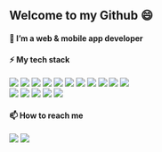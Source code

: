<h2> Welcome to my Github 😄 </h2>

<h4> 🌱 I’m a web & mobile app developer</h4>

<h4> ⚡ My tech stack </h4>

![](https://img.shields.io/badge/-ReactJS-22577a?style-for-the-badge&logo=react&logoColor=ffffff)
![](https://img.shields.io/badge/-ReactNative-38a3a5?style-for-the-badge&logo=react&logoColor=ffffff)
![](https://img.shields.io/badge/-Next.js-FF6681?style-for-the-badge&logo=Next.js&logoColor=ffffff)
![](https://img.shields.io/badge/-Tailwind-B5A0D6?style-for-the-badge&logo=tailwindcss&logoColor=ffffff)
![](https://img.shields.io/badge/-TypeScript-57cc99?style-for-the-badge&logo=typescript&logoColor=ffffff)
![](https://img.shields.io/badge/-JavaScript-yellow?style-for-the-badge&logo=javascript&logoColor=ffffff)
![](https://img.shields.io/badge/-Jquery-DE988A?style-for-the-badge&logo=jquery&logoColor=ffffff)
![](https://img.shields.io/badge/-Stytch-90a955?style-for-the-badge&logo=v&logoColor=ffffff)
![](https://img.shields.io/badge/-HTML5-C4515B?style-for-the-badge&logo=html5&logoColor=ffffff)
![](https://img.shields.io/badge/-CSS3-51A8E6?style-for-the-badge&logo=css3&logoColor=ffffff)
![](https://img.shields.io/badge/-SASS-FF6681?style-for-the-badge&logo=sass&logoColor=ffffff)
<br />
![](https://img.shields.io/badge/-Bootstrap-4A4453?style-for-the-badge&logo=bootstrap&logoColor=ffffff)
![](https://img.shields.io/badge/-Node.js-90a955?style-for-the-badge&logo=node.js&logoColor=ffffff)
![](https://img.shields.io/badge/-MongoDB-53CA60?style-for-the-badge&logo=mongodb&logoColor=ffffff)
![](https://img.shields.io/badge/-PostgreSQL-B5A0D6?style-for-the-badge&logo=PostgreSQL&logoColor=ffffff)
![](https://img.shields.io/badge/-GraphQL-f72585?style-for-the-badge&logo=graphql&logoColor=ffffff)

<h4> 📫 How to reach me </h4>
<a href='mailto:jaskaran2k15@gmail.com'><img src='https://img.shields.io/badge/-Email-0FB659?style-for-the-badge&logo=gmail&logoColor=ffffff'></a> 
<a href='https://www.linkedin.com/in/jaskaranvir-deogan/'><img src='https://img.shields.io/badge/-LinkedIn-008AFF?style-for-the-badge&logo=linkedin&logoColor=ffffff'></a> 

<!--
**Jaskaran** is a ✨ _special_ ✨ repository because its `README.md` (this file) appears on your GitHub profile.

Here are some ideas to get you started:

- 🔭 I’m currently working with Felix Payement Systems.
- 🌱 I’m currently learning Go
- 👯 I’m looking to collaborate on Homwchow, as startup idea.
- 🤔 I’m looking for help with ...
- 💬 Ask me about Node.js
- 📫 How to reach me: ...
- 😄 Pronouns: he/him
- ⚡ Fun fact: The first computer virus, called "Creeper virus," was created as an experiment in 1971. It was not malicious and simply displayed the message "I'm the creeper, catch me if you can."
-->
